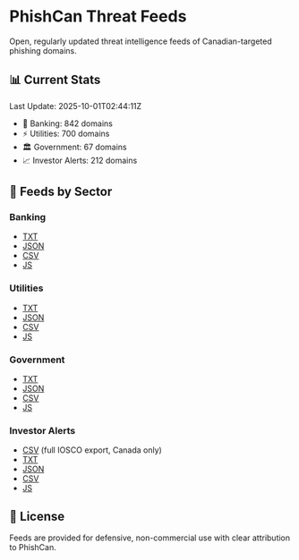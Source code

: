 # PhishCan Threat Feeds

Open, regularly updated threat intelligence feeds of Canadian-targeted phishing domains.

## 📊 Current Stats
Last Update: 2025-10-01T02:44:11Z

- 🏦 Banking: 842 domains
- ⚡ Utilities: 700 domains
- 🏛️ Government: 67 domains
- 📈 Investor Alerts: 212 domains

## 📂 Feeds by Sector
### Banking
- [TXT](data/banking/canadian_bank_phishing_domains.txt)
- [JSON](api/banking/comprehensive_banking_phishing_domains.json)
- [CSV](api/banking/comprehensive_banking_phishing_domains.csv)
- [JS](api/banking/comprehensive_banking_phishing_domains.js)

### Utilities
- [TXT](data/utilities/canadian_utilities_phishing_domains.txt)
- [JSON](api/utilities/comprehensive_utilities_phishing_domains.json)
- [CSV](api/utilities/comprehensive_utilities_phishing_domains.csv)
- [JS](api/utilities/comprehensive_utilities_phishing_domains.js)

### Government
- [TXT](data/government/canadian_government_phishing_domains.txt)
- [JSON](api/government/comprehensive_government_phishing_domains.json)
- [CSV](api/government/comprehensive_government_phishing_domains.csv)
- [JS](api/government/comprehensive_government_phishing_domains.js)

### Investor Alerts
- [CSV](data/investor-alerts/investor-alerts.csv) (full IOSCO export, Canada only)
- [TXT](api/investor-alerts/investor-alerts.txt)
- [JSON](api/investor-alerts/comprehensive_investor-alerts_domains.json)
- [CSV](api/investor-alerts/comprehensive_investor-alerts_domains.csv)
- [JS](api/investor-alerts/comprehensive_investor-alerts_domains.js)

## 📜 License
Feeds are provided for defensive, non-commercial use with clear attribution to PhishCan.

